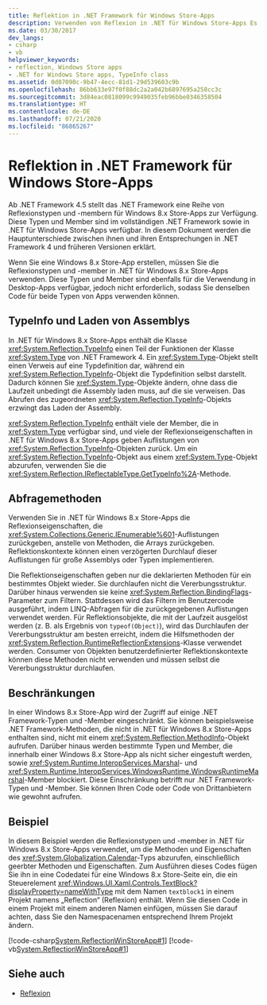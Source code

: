 ```yaml
---
title: Reflektion in .NET Framework für Windows Store-Apps
description: Verwenden von Reflexion in .NET für Windows Store-Apps Es gibt eine Reihe von Reflexionstypen und -membern, die in Windows Store-Apps verwendet werden können und für alle .NET Framework-Versionen verfügbar sind.
ms.date: 03/30/2017
dev_langs:
- csharp
- vb
helpviewer_keywords:
- reflection, Windows Store apps
- .NET for Windows Store apps, TypeInfo class
ms.assetid: 0d07090c-9b47-4ecc-81d1-29d539603c9b
ms.openlocfilehash: 86bb633e97f0f88dc2a2a042b6897695a258cc3c
ms.sourcegitcommit: 3d84eac0818099c9949035feb96bbe0346358504
ms.translationtype: HT
ms.contentlocale: de-DE
ms.lasthandoff: 07/21/2020
ms.locfileid: "86865267"
---
```

# <a name="reflection-in-the-net-framework-for-windows-store-apps"></a>Reflektion in .NET Framework für Windows Store-Apps

Ab .NET Framework 4.5 stellt das .NET Framework eine Reihe von Reflexionstypen und -membern für Windows 8.x Store-Apps zur Verfügung. Diese Typen und Member sind im vollständigen .NET Framework sowie in .NET für Windows Store-Apps verfügbar. In diesem Dokument werden die Hauptunterschiede zwischen ihnen und ihren Entsprechungen in .NET Framework 4 und früheren Versionen erklärt.  
  
 Wenn Sie eine Windows 8.x Store-App erstellen, müssen Sie die Reflexionstypen und -member in .NET für Windows 8.x Store-Apps verwenden. Diese Typen und Member sind ebenfalls für die Verwendung in Desktop-Apps verfügbar, jedoch nicht erforderlich, sodass Sie denselben Code für beide Typen von Apps verwenden können.  
  
## <a name="typeinfo-and-assembly-loading"></a>TypeInfo und Laden von Assemblys  
 In .NET für Windows 8.x Store-Apps enthält die Klasse <xref:System.Reflection.TypeInfo> einen Teil der Funktionen der Klasse <xref:System.Type> von .NET Framework 4. Ein <xref:System.Type>-Objekt stellt einen Verweis auf eine Typdefinition dar, während ein <xref:System.Reflection.TypeInfo>-Objekt die Typdefinition selbst darstellt. Dadurch können Sie <xref:System.Type>-Objekte ändern, ohne dass die Laufzeit unbedingt die Assembly laden muss, auf die sie verweisen. Das Abrufen des zugeordneten <xref:System.Reflection.TypeInfo>-Objekts erzwingt das Laden der Assembly.  
  
 <xref:System.Reflection.TypeInfo> enthält viele der Member, die in <xref:System.Type> verfügbar sind, und viele der Reflexionseigenschaften in .NET für Windows 8.x Store-Apps geben Auflistungen von <xref:System.Reflection.TypeInfo>-Objekten zurück. Um ein <xref:System.Reflection.TypeInfo>-Objekt aus einem <xref:System.Type>-Objekt abzurufen, verwenden Sie die <xref:System.Reflection.IReflectableType.GetTypeInfo%2A>-Methode.  
  
## <a name="query-methods"></a>Abfragemethoden  
 Verwenden Sie in .NET für Windows 8.x Store-Apps die Reflexionseigenschaften, die <xref:System.Collections.Generic.IEnumerable%601>-Auflistungen zurückgeben, anstelle von Methoden, die Arrays zurückgeben. Reflektionskontexte können einen verzögerten Durchlauf dieser Auflistungen für große Assemblys oder Typen implementieren.  
  
 Die Reflektionseigenschaften geben nur die deklarierten Methoden für ein bestimmtes Objekt wieder. Sie durchlaufen nicht die Vererbungsstruktur. Darüber hinaus verwenden sie keine <xref:System.Reflection.BindingFlags>-Parameter zum Filtern. Stattdessen wird das Filtern im Benutzercode ausgeführt, indem LINQ-Abfragen für die zurückgegebenen Auflistungen verwendet werden. Für Reflektionsobjekte, die mit der Laufzeit ausgelöst werden (z. B. als Ergebnis von `typeof(Object)`), wird das Durchlaufen der Vererbungsstruktur am besten erreicht, indem die Hilfsmethoden der <xref:System.Reflection.RuntimeReflectionExtensions>-Klasse verwendet werden. Consumer von Objekten benutzerdefinierter Reflektionskontexte können diese Methoden nicht verwenden und müssen selbst die Vererbungsstruktur durchlaufen.  
  
## <a name="restrictions"></a>Beschränkungen  
 In einer Windows 8.x Store-App wird der Zugriff auf einige .NET Framework-Typen und -Member eingeschränkt. Sie können beispielsweise .NET Framework-Methoden, die nicht in .NET für Windows 8.x Store-Apps enthalten sind, nicht mit einem <xref:System.Reflection.MethodInfo>-Objekt aufrufen. Darüber hinaus werden bestimmte Typen und Member, die innerhalb einer Windows 8.x Store-App als nicht sicher eingestuft werden, sowie <xref:System.Runtime.InteropServices.Marshal>- und <xref:System.Runtime.InteropServices.WindowsRuntime.WindowsRuntimeMarshal>-Member blockiert. Diese Einschränkung betrifft nur .NET Framework-Typen und -Member. Sie können Ihren Code oder Code von Drittanbietern wie gewohnt aufrufen.  
  
## <a name="example"></a>Beispiel  
 In diesem Beispiel werden die Reflexionstypen und -member in .NET für Windows 8.x Store-Apps verwendet, um die Methoden und Eigenschaften des <xref:System.Globalization.Calendar>-Typs abzurufen, einschließlich geerbter Methoden und Eigenschaften. Zum Ausführen dieses Codes fügen Sie ihn in eine Codedatei für eine Windows 8.x Store-Seite ein, die ein Steuerelement <xref:Windows.UI.Xaml.Controls.TextBlock?displayProperty=nameWithType> mit dem Namen `textblock1` in einem Projekt namens „Reflection“ (Reflexion) enthält. Wenn Sie diesen Code in einem Projekt mit einem anderen Namen einfügen, müssen Sie darauf achten, dass Sie den Namespacenamen entsprechend Ihrem Projekt ändern.  
  
 [!code-csharp[System.ReflectionWinStoreApp#1](../../../samples/snippets/csharp/VS_Snippets_CLR_System/system.reflectionwinstoreapp/cs/mainpage.xaml.cs#1)]
 [!code-vb[System.ReflectionWinStoreApp#1](../../../samples/snippets/visualbasic/VS_Snippets_CLR_System/system.reflectionwinstoreapp/vb/mainpage.xaml.vb#1)]  
  
## <a name="see-also"></a>Siehe auch

- [Reflexion](reflection.md)

